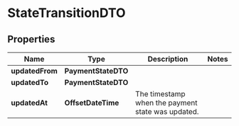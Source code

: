 

# StateTransitionDTO


## Properties

| Name | Type | Description | Notes |
|------------ | ------------- | ------------- | -------------|
|**updatedFrom** | **PaymentStateDTO** |  |  |
|**updatedTo** | **PaymentStateDTO** |  |  |
|**updatedAt** | **OffsetDateTime** | The timestamp when the payment state was updated. |  |



